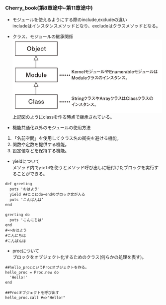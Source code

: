 ### Cherry_book(第8章途中~第11章途中)  
- モジュールを使えるようにする際のinclude,excludeの違い  
includeはインスタンスメソッドとなり、excludeはクラスメソッドとなる。  

- クラス、モジュールの継承関係  
![クラス、モジュールの継承関係](2020-05-31-11-31-17.png)  
上記図のようにclassを作る時点で継承されている。

- 機能共通化以外のモジュールの使用方法  
1. 「名前空間」を使用してクラス名の衝突を避ける機能。  
2. 関数や定数を提供する機能。  
3. 設定値などを保持する機能。  


- yieldについて  
メソッド内で`yield`を使うとメソッド呼び出しに紐付けたブロックを実行することができる。  
```
def greeting
  puts 'おはよう'
  yield ##ここにdo~endのブロック文が入る
  puts 'こんばんは’
end

grerting do
  puts 'こんにちは'
end
#=>おはよう
#こんにちは
#こんばんは
```


- procについて  
ブロックをオブジェクト化するためのクラス(何らかの処理を表す)。  
```
##hello_procというProcオブジェクトを作る。
hello_proc = Proc.new do
  'Hello!'
end

##Procオブジェクトを呼び出す
hello_proc.call #=>"Hello!"
```
